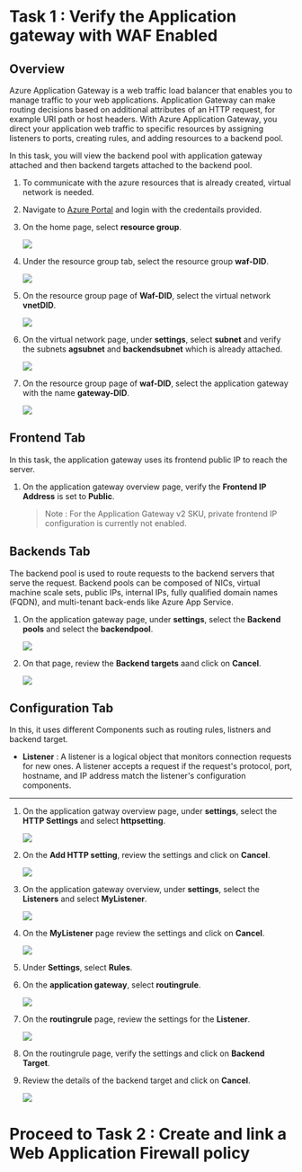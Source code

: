 # Task 1 : Verify the Application gateway with WAF Enabled

## Overview

Azure Application Gateway is a web traffic load balancer that enables you to manage traffic to your web applications. Application Gateway can make routing decisions based on additional attributes of an HTTP request, for example URI path or host headers. With Azure Application Gateway, you direct your application web traffic to specific resources by assigning listeners to ports, creating rules, and adding resources to a backend pool.

In this task, you will view the backend pool with application gateway attached and then backend targets attached to the backend pool.

1.  To communicate with the azure resources that is already created, virtual network is needed.

1. Navigate to [Azure Portal](https://portal.azure.com) and login with the credentails provided.

1. On the home page, select **resource group**.

     ![](../images/waf021.png)

1. Under the resource group tab, select the resource group **waf-DID**.

     ![](../images/waf051.png)
     
1. On the resource group page of **Waf-DID**, select the virtual network **vnetDID**.

     ![](../images/waf066.png)

1. On the virtual network page, under **settings**, select **subnet** and verify the subnets **agsubnet** and **backendsubnet** which is already attached.

    ![](../images/waf067.png)

1. On the resource group page of **waf-DID**, select the application gateway with the name **gateway-DID**.

     ![](../images/waf050.png)
     
## Frontend Tab 

In this task, the application gateway uses its frontend public IP to reach the server.

1. On the application gateway overview page, verify the **Frontend IP Address** is set to **Public**.

    >Note : For the Application Gateway v2 SKU, private frontend IP configuration is currently not enabled.

## Backends Tab

The backend pool is used to route requests to the backend servers that serve the request. Backend pools can be composed of NICs, virtual machine scale sets, public IPs, internal IPs, fully qualified domain names (FQDN), and multi-tenant back-ends like Azure App Service. 

1. On the application gateway page, under **settings**, select the **Backend pools** and select the **backendpool**.

      ![](../images/waf032.png)

1. On that page, review the **Backend targets** aand click on **Cancel**.

      ![](../images/waf033.png)
      
## Configuration Tab

In this, it uses different Components such as routing rules, listners and backend target.

   * **Listener** : A listener is a logical object that monitors connection requests for new ones. A listener accepts a request if the request's protocol, port, hostname, and IP address match the listener's configuration components.

   *  **

1. On the application gatway overview page, under **settings**, select the **HTTP Settings** and select **httpsetting**.

     ![](../images/waf052.png)

1. On the **Add HTTP setting**, review the settings and click on **Cancel**.

     ![](../images/waf026.png)

1. On the application gateway overview, under **settings**, select the **Listeners** and select **MyListener**.

     ![](../images/waf056.png)

1. On the **MyListener** page review the settings and click on **Cancel**.

     ![](../images/waf057.png)

1. Under **Settings**, select **Rules**.

1. On the **application gateway**, select **routingrule**.

      ![](../images/waf058.png)

1. On the **routingrule** page, review the settings for the **Listener**.

      ![](../images/waf059.png)
      
1. On the routingrule page, verify the settings and click on **Backend Target**.

1. Review the details of the backend target and click on **Cancel**.

      ![](../images/waf060.png)




# Proceed to Task 2 : Create and link a Web Application Firewall policy







